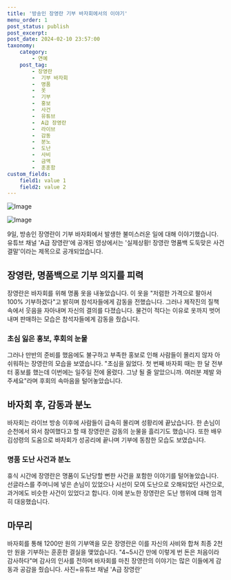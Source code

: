 ```yaml
---
title: '방송인 장영란 기부 바자회에서의 이야기'
menu_order: 1
post_status: publish
post_excerpt: 
post_date: 2024-02-10 23:57:00
taxonomy:
    category:
        - 연예
    post_tag:
        - 장영란
        -  기부 바자회
        -  명품
        -  옷
        -  기부
        -  홍보
        -  사건
        -  유튜브
        -  A급 장영란
        -  라이브
        -  감동
        -  분노
        -  도난
        -  사비
        -  금액
        -  훈훈함
custom_fields:
    field1: value 1
    field2: value 2
---
```


![Image](https://ssl.pstatic.net/mimgnews/image/311/2024/02/10/0001690430_001_20240210181701302.jpg?type=w540)

![Image](https://mimgnews.pstatic.net/image/311/2024/02/10/0001690430_002_20240210181701373.jpg?type=w540)

9일, 방송인 장영란이 기부 바자회에서 발생한 불미스러운 일에 대해 이야기했습니다. 유튜브 채널 'A급 장영란'에 공개된 영상에서는 '실제상황! 장영란 명품백 도둑맞은 사건 결말'이라는 제목으로 공개되었습니다.
## 장영란, 명품백으로 기부 의지를 피력
장영란은 바자회를 위해 명품 옷을 내놓았습니다. 이 옷을 "저렴한 가격으로 팔아서 100% 기부하겠다"고 밝히며 참석자들에게 감동을 전했습니다. 그러나 제작진의 질책 속에서 웃음을 자아내며 자신의 결의를 다졌습니다. 물건이 적다는 이유로 옷까지 벗어내며 판매하는 모습은 참석자들에게 감동을 줬습니다.
### 초심 잃은 홍보, 후회의 눈물
그러나 만반의 준비를 했음에도 불구하고 부족한 홍보로 인해 사람들이 몰리지 않자 아쉬워하는 장영란의 모습을 보였습니다. "초심을 잃었다. 첫 번째 바자회 때는 한 달 전부터 홍보를 했는데 이번에는 일주일 전에 올렸다. 그냥 될 줄 알았으니까. 여러분 제발 와주세요"라며 후회의 속마음을 털어놓았습니다.
## 바자회 후, 감동과 분노
바자회는 라이브 방송 이후에 사람들이 급속히 몰리며 성황리에 끝났습니다. 한 손님이 순천에서 와서 참여했다고 할 때 장영란은 감동의 눈물을 흘리기도 했습니다. 또한 배우 김성령의 도움으로 바자회가 성공리에 끝나며 기부에 동참한 모습도 보였습니다.
### 명품 도난 사건과 분노
휴식 시간에 장영란은 명품이 도난당할 뻔한 사건을 포함한 이야기를 털어놓았습니다. 선글라스를 주머니에 넣은 손님이 있었으나 시선이 모여 도난으로 오해되었던 사건으로, 과거에도 비슷한 사건이 있었다고 합니다. 이에 분노한 장영란은 도난 행위에 대해 엄격히 대응했습니다.
## 마무리
바자회를 통해 1200만 원의 기부액을 모은 장영란은 이를 자신의 사비와 합쳐 최종 2천만 원을 기부하는 훈훈한 결실을 맺었습니다. "4~5시간 만에 이렇게 번 돈은 처음이라 감사하다"며 감사의 인사를 전하며 바자회를 마친 장영란의 이야기는 많은 이들에게 감동과 공감을 줬습니다.
사진=유튜브 채널 'A급 장영란'
